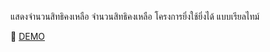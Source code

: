 แสดงจำนวนสิทธิคงเหลือ จำนวนสิทธิคงเหลือ โครงการยิ่งใช้ยิ่งได้ แบบเรียลไทม์

🚀 <a href="https://bit.ly/3vNm4Rs" target="_new">DEMO</a>
